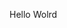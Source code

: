 Hello Wolrd




















































































































































































































































































































































































































































































































































































































































































































































































































































































































































































































































































































































































































































































































































































































































































































































































































































































































































































































